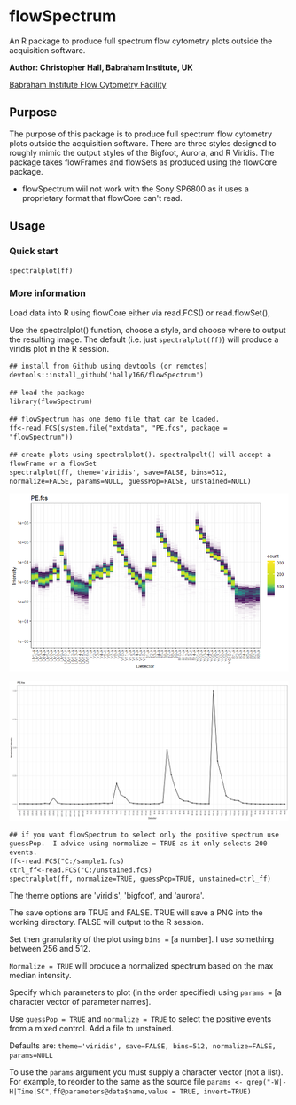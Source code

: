 # flowSpectrum
An R package to produce full spectrum flow cytometry plots outside the acquisition software.

**Author: Christopher Hall, Babraham Institute, UK**

[Babraham Institute Flow Cytometry Facility](https://www.babraham.ac.uk/science-services/flow-cytometry)

## Purpose
The purpose of this package is to produce full spectrum flow cytometry plots outside the acquisition software.
There are three styles designed to roughly mimic the output styles of the Bigfoot, Aurora, and R Viridis.
The package takes flowFrames and flowSets as produced using the flowCore package.
* flowSpectrum wiil not work with the Sony SP6800 as it uses a proprietary format that flowCore can't read.

## Usage
### Quick start

```spectralplot(ff)```

### More information

Load data into R using flowCore either via read.FCS() or read.flowSet(),

Use the spectralplot() function, choose a style, and choose where to output the resulting image.  The default (i.e. just ```spectralplot(ff)```) will produce a viridis plot in the R session.

```{r setup, out.width="100%"}
## install from Github using devtools (or remotes)
devtools::install_github('hally166/flowSpectrum')

## load the package
library(flowSpectrum)

## flowSpectrum has one demo file that can be loaded.  
ff<-read.FCS(system.file("extdata", "PE.fcs", package = "flowSpectrum"))

## create plots using spectralplot(). spectralpolt() will accept a flowFrame or a flowSet
spectralplot(ff, theme='viridis', save=FALSE, bins=512, normalize=FALSE, params=NULL, guessPop=FALSE, unstained=NULL)
```
![PE spectrum](/man/pe.png)

![PE normalized spectrum](/man/PE_normalized.png)

```
## if you want flowSpectrum to select only the positive spectrum use guessPop.  I advice using normalize = TRUE as it only selects 200 events.
ff<-read.FCS("C:/sample1.fcs)
ctrl_ff<-read.FCS("C:/unstained.fcs)
spectralplot(ff, normalize=TRUE, guessPop=TRUE, unstained=ctrl_ff)
```

The theme options are 'viridis', 'bigfoot', and 'aurora'.

The save options are TRUE and FALSE.  TRUE will save a PNG into the working directory. FALSE will output to the R session.

Set then granularity of the plot using ```bins =``` [a number].  I use something between 256 and 512.

```Normalize = TRUE``` will produce a normalized spectrum based on the max median intensity. 

Specify which parameters to plot (in the order specified) using ```params =``` [a character vector of parameter names].

Use ```guessPop = TRUE``` and ```normalize = TRUE``` to select the positive events from a mixed control.  Add a file to unstained.

Defaults are: ```theme='viridis', save=FALSE, bins=512, normalize=FALSE, params=NULL```

To use the ```params``` argument you must supply a character vector (not a list).  For example, to reorder to the same as the source file
```params <- grep("-W|-H|Time|SC",ff@parameters@data$name,value = TRUE, invert=TRUE)```
